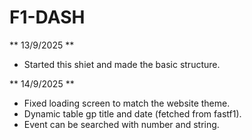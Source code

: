 # F1-DASH 

** 13/9/2025 **
- Started this shiet and made the basic structure.

** 14/9/2025 **
- Fixed loading screen to match the website theme.
- Dynamic table gp title and date (fetched from fastf1).
- Event can be searched with number and string.